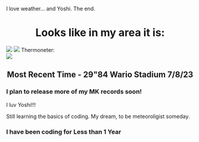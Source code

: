<script language="text/css">
thermometer {
  background-color: white;
  </script>

I love weather... and Yoshi. The end.


<center><h1>Looks like in my area it is:</h1></center>
<a href="https://app.weathercloud.net/d3641315345"><img src="https://app.weathercloud.net/device/sticker/3641315345"></a>
<a href="https://app.weathercloud.net/d3641315345"><img src="https://app.weathercloud.net/device/sticker/1170694815"></a>
Thermoneter:
<div class="thermometer"><img src="https://dinoswxreport.altervista.org/wp-content/uploads/thermometer.php"></img>

  <center><h2>Most Recent Time - 29"84 Wario Stadium 7/8/23</h2></center>

<h3>I plan to release more of my MK records soon!</h3>

I luv Yoshi!!!

Still learning the basics of coding. My dream, to be meteoroligist someday.
<h3>I have been coding for <b>Less than 1 Year</b></h3>
